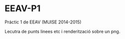 # EEAV-P1
Práctic 1 de EEAV (MUISE 2014-2015)

Lecutra  de punts linees etc i renderització sobre un png.
